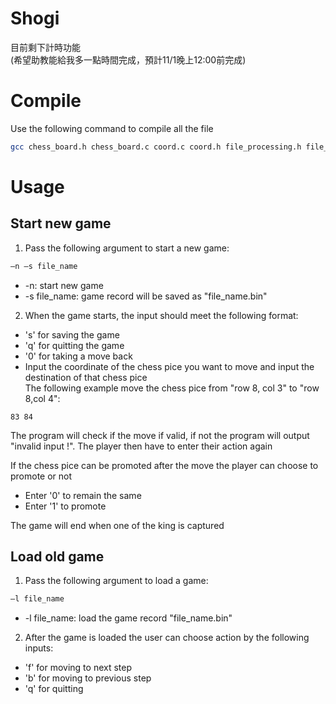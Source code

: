 # Shogi
目前剩下計時功能  
(希望助教能給我多一點時間完成，預計11/1晚上12:00前完成)  
# Compile
Use the following command to compile all the file
```bash
gcc chess_board.h chess_board.c coord.c coord.h file_processing.h file_processing.c main.c stack.c stack.h step.h
```
# Usage
## Start new game
1. Pass the following argument to start a new game:
```bash
–n –s file_name
```
* -n: start new game
* -s file_name: game record will be saved as "file_name.bin"
2. When the game starts, the input should meet the following format:
* 's' for saving the game
* 'q' for quitting the game
* '0' for taking a move back
* Input the coordinate of the chess pice you want to move and input the destination of that chess pice  
The following example move the chess pice from "row 8, col 3" to "row 8,col 4":
```
83 84
```
The program will check if the move if valid, if not the program will output "invalid input !".
The player then have to enter their action again

If the chess pice can be promoted after the move the player can choose to promote or not
* Enter '0' to remain the same 
* Enter '1' to promote

The game will end when one of the king is captured

## Load old game
1. Pass the following argument to load a game:
```bash
–l file_name
```
* -l file_name: load the game record "file_name.bin"
2. After the game is loaded the user can choose action by the following inputs:
* 'f' for moving to next step
* 'b' for moving to previous step
* 'q' for quitting 


